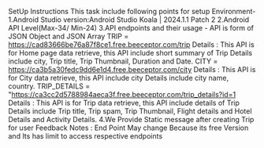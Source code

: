 SetUp Instructions
 This task include following points for setup Environment-
1.Android Studio version:Android Studio Koala | 2024.1.1 Patch 2
2.Android API Level(Max-34/ Min-24)
3.API endpoints and their usage - API is form of JSON Object and JSON Array
	TRIP = https://cad83666be76a87f8ce1.free.beeceptor.com/trip
	Details : This API is for Home page data retrieve, this API include short summary of Trip Details include city, Trip title, Trip Thumbnail, Duration and Date.
	CITY = https://ca3b5a30fedc9dd6e1d4.free.beeceptor.com/city
	Details : This API is for City data retrieve, this API include city Details include city name, country.
	TRIP_DETAILS = "https://ca3cc2d5788984aeca3f.free.beeceptor.com/trip_details?id=1
	Details : This API is for Trip data retrieve, this API include details of Trip Details include Trip title, Trip spam, Trip Thumbnail, Flight details and Hotel Details and Activity Details.
4.We Provide Static message after creating Trip for user Feedback
Notes : End Point May change Because its free Version and Its has limit to access respective endpoints
